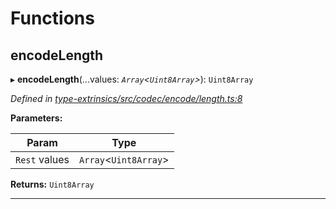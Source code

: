

# Functions

<a id="encodelength"></a>

##  encodeLength

▸ **encodeLength**(...values: *`Array`<`Uint8Array`>*): `Uint8Array`

*Defined in [type-extrinsics/src/codec/encode/length.ts:8](https://github.com/polkadot-js/api/blob/ef78f2a/packages/type-extrinsics/src/codec/encode/length.ts#L8)*

**Parameters:**

| Param | Type |
| ------ | ------ |
| `Rest` values | `Array`<`Uint8Array`> |

**Returns:** `Uint8Array`

___

